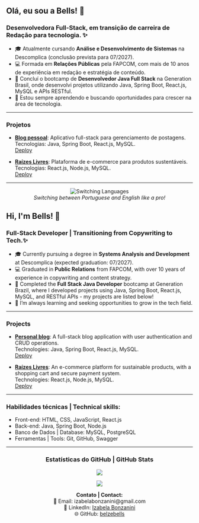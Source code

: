 ## Olá, eu sou a Bells! 🦆
### Desenvolvedora Full-Stack, em transição de carreira de Redação para tecnologia. ✨
- 🎓 Atualmente cursando **Análise e Desenvolvimento de Sistemas** na Descomplica (conclusão prevista para 07/2027).
- 💻 Formada em **Relações Públicas** pela FAPCOM, com mais de 10 anos de experiência em redação e estratégia de conteúdo.
- 🚀 Concluí o bootcamp de **Desenvolvedor Java Full Stack** na Generation Brasil, onde desenvolvi projetos utilizando Java, Spring Boot, React.js, MySQL e APIs RESTful.
- 🌱 Estou sempre aprendendo e buscando oportunidades para crescer na área de tecnologia.
---
### Projetos
- **[Blog pessoal](https://github.com/belzebells/blog-pessoal-react)**: Aplicativo full-stack para gerenciamento de postagens.  
  Tecnologias: Java, Spring Boot, React.js, MySQL.  
  [Deploy](https://blog-pessoal-react-vert.vercel.app/)

- **[Raízes Livres](https://github.com/Raizes-Livres)**: Plataforma de e-commerce para produtos sustentáveis.  
  Tecnologias: React.js, Node.js, MySQL.  
  [Deploy](https://raizes-livres.netlify.app/)

---
<div align="center">
  <img src="takatakataka-helicopteredited.gif" alt="Switching Languages" />
  <br>
  <em>Switching between Portuguese and English like a pro!</em>
</div>

## Hi, I'm Bells! 🦆
### Full-Stack Developer | Transitioning from Copywriting to Tech.✨
- 🎓 Currently pursuing a degree in **Systems Analysis and Development** at Descomplica (expected graduation: 07/2027).
- 💻 Graduated in **Public Relations** from FAPCOM, with over 10 years of experience in copywriting and content strategy.
- 🚀 Completed the **Full Stack Java Developer** bootcamp at Generation Brazil, where I developed projects using Java, Spring Boot, React.js, MySQL, and RESTful APIs - my projects are listed below!
- 🌱 I’m always learning and seeking opportunities to grow in the tech field.

---
### Projects 
- **[Personal blog](https://github.com/belzebells/blog-pessoal-react)**: A full-stack blog application with user authentication and CRUD operations.  
  Technologies: Java, Spring Boot, React.js, MySQL.  
  [Deploy](https://blog-pessoal-react-vert.vercel.app/)

- **[Raízes Livres](https://github.com/Raizes-Livres)**: An e-commerce platform for sustainable products, with a shopping cart and secure payment system.  
  Technologies: React.js, Node.js, MySQL.  
  [Deploy](https://raizes-livres.netlify.app/)
  
---
### **Habilidades técnicas | Technical skills:**
- Front-end: HTML, CSS, JavaScript, React.js  
- Back-end: Java, Spring Boot, Node.js  
- Banco de Dados | Database: MySQL, PostgreSQL  
- Ferramentas | Tools: Git, GitHub, Swagger  

---
<h3 align="center">Estatísticas do GitHub | GitHub Stats</h3>

<p align="center">
  <img src="https://github-readme-stats.vercel.app/api?username=belzebells&show_icons=true&theme=radical">
</p>

<p align="center">
  <img src="https://github-readme-stats.vercel.app/api/top-langs/?username=belzebells&layout=compact&theme=radical">
</p>

<p align="center">
  <b>Contato | Contact:</b><br>
  📧 Email: izabelabonzanini@gmail.com<br>
  💼 LinkedIn: <a href="http://linkedin.com/in/izabelabonzanini">Izabela Bonzanini</a><br>
  🌐 GitHub: <a href="https://github.com/belzebells">belzebells</a>
</p>
